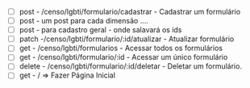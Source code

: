 * [ ] post - /censo/lgbti/formulario/cadastrar - Cadastrar um formulário
* [ ] post  - um post para cada dimensão ....
* [ ] post - para cadastro geral - onde salavará os ids
* [ ] patch -/censo/lgbti/formulario/:id/atualizar - Atualizar formulário
* [ ] get - /censo/lgbti/formularios - Acessar todos os formulários
* [ ] get - /censo/lgbti/formulario/:id - Acessar um único formulário
* [ ] delete - /censo/lgbti/formulario/:id/deletar - Deletar um formulário.
* [ ] get - / => Fazer Página Inicial
